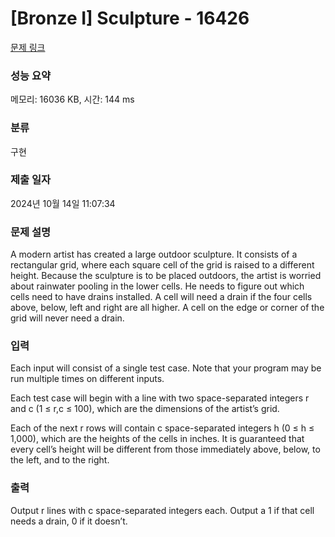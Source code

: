 # [Bronze I] Sculpture - 16426 

[문제 링크](https://www.acmicpc.net/problem/16426) 

### 성능 요약

메모리: 16036 KB, 시간: 144 ms

### 분류

구현

### 제출 일자

2024년 10월 14일 11:07:34

### 문제 설명

<p>A modern artist has created a large outdoor sculpture. It consists of a rectangular grid, where each square cell of the grid is raised to a different height. Because the sculpture is to be placed outdoors, the artist is worried about rainwater pooling in the lower cells. He needs to figure out which cells need to have drains installed. A cell will need a drain if the four cells above, below, left and right are all higher. A cell on the edge or corner of the grid will never need a drain.</p>

### 입력 

 <p>Each input will consist of a single test case. Note that your program may be run multiple times on different inputs.</p>

<p>Each test case will begin with a line with two space-separated integers r and c (1 ≤ r,c ≤ 100), which are the dimensions of the artist’s grid.</p>

<p>Each of the next r rows will contain c space-separated integers h (0 ≤ h ≤ 1,000), which are the heights of the cells in inches. It is guaranteed that every cell’s height will be different from those immediately above, below, to the left, and to the right.</p>

### 출력 

 <p>Output r lines with c space-separated integers each. Output a 1 if that cell needs a drain, 0 if it doesn’t.</p>

